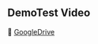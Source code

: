 ## DemoTest Video
🔗 [GoogleDrive](https://drive.google.com/file/d/1Cx87GFGhAF7fJIgt9h1p8rWBshSru4hi/view?usp=sharing)
